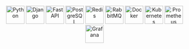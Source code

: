 <p align="center">
  <img src="https://cdn.jsdelivr.net/gh/devicons/devicon/icons/python/python-original.svg" width="50" title="Python" />
  <img src="https://cdn.jsdelivr.net/gh/devicons/devicon/icons/django/django-plain.svg" width="50" title="Django" />
  <img src="https://cdn.jsdelivr.net/gh/devicons/devicon/icons/fastapi/fastapi-original.svg" width="50" title="FastAPI" />
  <img src="https://cdn.jsdelivr.net/gh/devicons/devicon/icons/postgresql/postgresql-original.svg" width="50" title="PostgreSQL" />
  <img src="https://cdn.jsdelivr.net/gh/devicons/devicon/icons/redis/redis-original.svg" width="50" title="Redis" />
  <img src="https://cdn.jsdelivr.net/gh/devicons/devicon/icons/rabbitmq/rabbitmq-original.svg" width="50" title="RabbitMQ" />
  <img src="https://cdn.jsdelivr.net/gh/devicons/devicon/icons/docker/docker-original.svg" width="50" title="Docker" />
  <img src="https://cdn.jsdelivr.net/gh/devicons/devicon/icons/kubernetes/kubernetes-plain.svg" width="50" title="Kubernetes" />
  <img src="https://cdn.jsdelivr.net/gh/devicons/devicon/icons/prometheus/prometheus-original.svg" width="50" title="Prometheus" />
  <img src="https://cdn.jsdelivr.net/gh/devicons/devicon/icons/grafana/grafana-original.svg" width="50" title="Grafana" />
</p>
